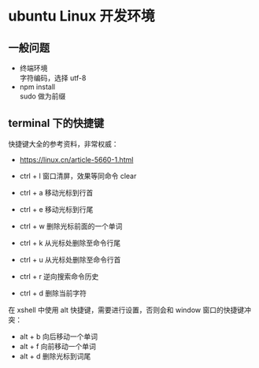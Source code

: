 # ubuntu Linux 开发环境

## 一般问题

- 终端环境  
  字符编码，选择 utf-8  
- npm install  
  sudo 做为前缀  
  
## terminal 下的快捷键

快捷键大全的参考资料，非常权威：
- https://linux.cn/article-5660-1.html

- ctrl + l 窗口清屏，效果等同命令 clear  
- ctrl + a 移动光标到行首  
- ctrl + e 移动光标到行尾  
- ctrl + w 删除光标前面的一个单词  
- ctrl + k 从光标处删除至命令行尾  
- ctrl + u 从光标处删除至命令行首  
- ctrl + r 逆向搜索命令历史  
- ctrl + d 删除当前字符


在 xshell 中使用 alt 快捷键，需要进行设置，否则会和 window 窗口的快捷键冲突：
- alt + b  向后移动一个单词
- alt + f  向前移动一个单词
- alt + d  删除光标到词尾

